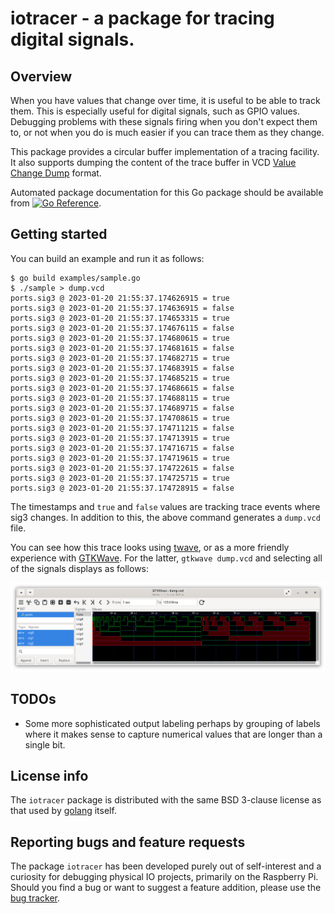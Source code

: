 # iotracer - a package for tracing digital signals.

## Overview

When you have values that change over time, it is useful to be able to
track them. This is especially useful for digital signals, such as
GPIO values. Debugging problems with these signals firing when you
don't expect them to, or not when you do is much easier if you can
trace them as they change.

This package provides a circular buffer implementation of a tracing
facility. It also supports dumping the content of the trace buffer in
VCD [Value Change
Dump](https://en.wikipedia.org/wiki/Value_change_dump) format.

Automated package documentation for this Go package should be
available from [![Go
Reference](https://pkg.go.dev/badge/zappem.net/pub/io/iotracer.svg)](https://pkg.go.dev/zappem.net/pub/io/iotracer).

## Getting started

You can build an example and run it as follows:
```
$ go build examples/sample.go
$ ./sample > dump.vcd
ports.sig3 @ 2023-01-20 21:55:37.174626915 = true
ports.sig3 @ 2023-01-20 21:55:37.174636915 = false
ports.sig3 @ 2023-01-20 21:55:37.174653315 = true
ports.sig3 @ 2023-01-20 21:55:37.174676115 = false
ports.sig3 @ 2023-01-20 21:55:37.174680615 = true
ports.sig3 @ 2023-01-20 21:55:37.174681615 = false
ports.sig3 @ 2023-01-20 21:55:37.174682715 = true
ports.sig3 @ 2023-01-20 21:55:37.174683915 = false
ports.sig3 @ 2023-01-20 21:55:37.174685215 = true
ports.sig3 @ 2023-01-20 21:55:37.174686615 = false
ports.sig3 @ 2023-01-20 21:55:37.174688115 = true
ports.sig3 @ 2023-01-20 21:55:37.174689715 = false
ports.sig3 @ 2023-01-20 21:55:37.174708615 = true
ports.sig3 @ 2023-01-20 21:55:37.174711215 = false
ports.sig3 @ 2023-01-20 21:55:37.174713915 = true
ports.sig3 @ 2023-01-20 21:55:37.174716715 = false
ports.sig3 @ 2023-01-20 21:55:37.174719615 = true
ports.sig3 @ 2023-01-20 21:55:37.174722615 = false
ports.sig3 @ 2023-01-20 21:55:37.174725715 = true
ports.sig3 @ 2023-01-20 21:55:37.174728915 = false
```

The timestamps and `true` and `false` values are tracking trace events
where sig3 changes. In addition to this, the above command generates a
`dump.vcd` file.

You can see how this trace looks using
[twave](https://github.com/tinkerator/twave), or as a more friendly
experience with [GTKWave](https://gtkwave.sourceforge.net/). For the
latter, `gtkwave dump.vcd` and selecting all of the signals displays
as follows:

![GTKWave rendering of this `dump.vcd` file.](screenshot.png)

## TODOs

- Some more sophisticated output labeling perhaps by grouping of
  labels where it makes sense to capture numerical values that are
  longer than a single bit.

## License info

The `iotracer` package is distributed with the same BSD 3-clause license
as that used by [golang](https://golang.org/LICENSE) itself.

## Reporting bugs and feature requests

The package `iotracer` has been developed purely out of self-interest and
a curiosity for debugging physical IO projects, primarily on the
Raspberry Pi. Should you find a bug or want to suggest a feature
addition, please use the [bug
tracker](https://github.com/tinkerator/iotracer/issues).
